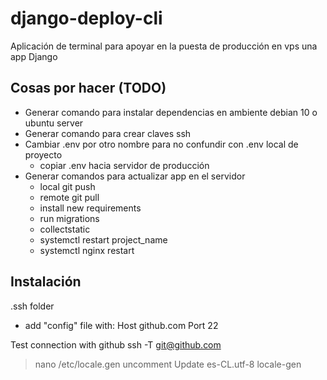 # django-deploy-cli

Aplicación de terminal para apoyar en la puesta de producción en vps una app Django

## Cosas por hacer (TODO)

* Generar comando para instalar dependencias en ambiente debian 10 o ubuntu server
* Generar comando para crear claves ssh
* Cambiar .env por otro nombre para no confundir con .env local de proyecto
    - copiar .env hacia servidor de producción
* Generar comandos para actualizar app en el servidor
    - local git push
    - remote git pull
    - install new requirements
    - run migrations
    - collectstatic
    - systemctl restart project_name
    - systemctl nginx restart

## Instalación
.ssh folder
* add "config" file with:
    Host github.com
    Port 22

Test connection with github
ssh -T git@github.com

> nano /etc/locale.gen uncomment Update es-CL.utf-8
> locale-gen
